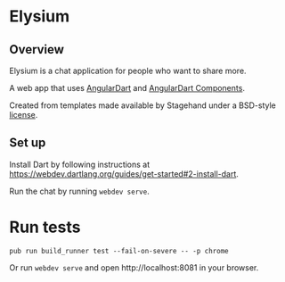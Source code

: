# Elysium

## Overview

Elysium is a chat application for people who want to share more.

A web app that uses [AngularDart](https://webdev.dartlang.org/angular) and
[AngularDart Components](https://webdev.dartlang.org/components).

Created from templates made available by Stagehand under a BSD-style
[license](https://github.com/dart-lang/stagehand/blob/master/LICENSE).

## Set up

Install Dart by following instructions at https://webdev.dartlang.org/guides/get-started#2-install-dart.

Run the chat by running `webdev serve`.

# Run tests

```
pub run build_runner test --fail-on-severe -- -p chrome
```

Or run `webdev serve` and open http://localhost:8081 in your browser.
